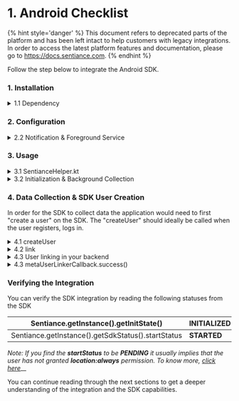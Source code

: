 # 1. Android Checklist

{% hint style='danger' %} This document refers to deprecated parts of the platform and has been left intact to help customers with legacy integrations. In order to access the latest platform features and documentation, please go to https://docs.sentiance.com. {% endhint %}

Follow the step below to integrate the Android SDK.

### 1. Installation

<details>

<summary>1.1 Dependency</summary>

Add the Sentiance repository to your project (top-level) _build.gradle_ file.

```
allprojects {
  repositories {
    ...
    maven {
      url "https://repository.sentiance.com"
    }
  }
}
```

In the _build.gradle_ file of your app module, add the following line to the dependencies section.

```
implementation ('com.sentiance:sdk:4.21.2@aar') { transitive = true }
```

</details>

### 2. Configuration

<details>

<summary>2.2 Notification &#x26; Foreground Service</summary>

Depending on your app's configuration and OS version, the SDK may need to start a foreground service every now and again. You must therefore pass a notification that can be used by the service. In the next section, you'll find a handy notification creation method.

Learn more on how to easily setup a [sample notification](https://docs.sentiance.com/sdk/appendix/android/notification-management)

</details>

### 3. Usage

<details>

<summary>3.1 SentianceHelper.kt</summary>

For a quick start we have created helper file a couple of methods to easily get started. [Download this file](https://github.com/sentiance/sample-apps-android/blob/main/app/src/main/java/com/example/sentiancesdksample\_app\_android/helpers/SentianceHelper.kt) and place it anywhere accessible in your codebase.

</details>

<details>

<summary>3.2 Initialization &#x26; Background Collection</summary>

Insert the following line in the _onCreate_ method of your MainApplication.kt file_._ This line ensures that the SDK is initialized and can collect data while the application is in the background.

```
# MainApplication.kt

SentianceHelper().initSdk(applicationContext, null)
```

[See reference](https://github.com/sentiance/sample-apps-android/blob/main/app/src/main/java/com/example/sentiancesdksample\_app\_android/MainApplication.kt#L14)

</details>

### 4. Data Collection & SDK User Creation

In order for the SDK to collect data the application would need to first "create a user" on the SDK. The "createUser" should ideally be called when the user registers, logs in.



<details>

<summary>4.1 createUser</summary>

Invoke the _SentianceHelper().createUser_ method at the moment you are ready to start the data collection. (e.g on user login, on user registration, at a feature, etc)

```swift
SentianceHelper.createUser(SDKParams(
   appId,
   secret,
   null,
   link,
   callback
))
```

[See reference](https://github.com/sentiance/sample-apps-android/blob/main/app/src/main/java/com/example/sentiancesdksample\_app\_android/MainActivity.kt#L39)

</details>

<details>

<summary>4.2 link</summary>

This method will receive the parameters: `installId, MetaUserLinkerCallback`

[See reference](https://github.com/sentiance/sample-apps-android/blob/main/app/src/main/java/com/example/sentiancesdksample\_app\_android/MainActivity.kt#L51)

</details>

<details>

<summary>4.3 User linking in your backend</summary>

In the `link` function, at this point, make your backend tell the Sentiance backend which `userId` should be related to the `installId`

[See reference](https://github.com/sentiance/sample-apps-api/blob/master/src/routes.js#L61)

</details>

<details>

<summary>4.3 metaUserLinkerCallback.success()</summary>

Upon your backend successfully performing the user linking execute the&#x20;

```
metaUserLinkerCallback.success()
```

</details>

### Verifying the Integration

You can verify the SDK integration by reading the following statuses from the SDK

| Sentiance.getInstance().getInitState()             | **INITIALIZED** |
| -------------------------------------------------- | --------------- |
| Sentiance.getInstance().getSdkStatus().startStatus | **STARTED**     |

_Note: If you find the **startStatus** to be **PENDING** it usually implies that the user has not granted **location:always** permission. To know more,_ [_click here_](https://docs.sentiance.com/sdk/api-reference/android/sdkstatus/startstatus)__

You can continue reading through the next sections to get a deeper understanding of the integration and the SDK capabilities.&#x20;

